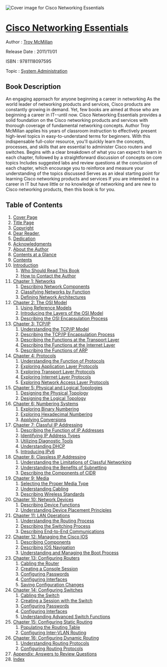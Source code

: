 ![Cover image for Cisco Networking Essentials](https://imgdetail.ebookreading.net/cover/cover/system_admin/EB9781118097595.jpg)

[Cisco Networking Essentials](https://ebookreading.net/view/book/Cisco+Networking+Essentials-EB9781118097595_1.html "Cisco Networking Essentials")
====================================================================================================================

Author : [Troy McMillan](https://ebookreading.net/search/author/Troy+McMillan)

Release Date : 2011/11/01

ISBN : 9781118097595

Topic : [System Administration](https://ebookreading.net/search/category/system-administration)

Book Description
-----------------

An engaging approach for anyone beginning a career in networking
As the world leader of networking products and services, Cisco products are constantly growing in demand. Yet, few books are aimed at those who are beginning a career in IT--until now. Cisco Networking Essentials provides a solid foundation on the Cisco networking products and services with thorough coverage of fundamental networking concepts. Author Troy McMillan applies his years of classroom instruction to effectively present high-level topics in easy-to-understand terms for beginners. With this indispensable full-color resource, you'll quickly learn the concepts, processes, and skills that are essential to administer Cisco routers and switches.
Begins with a clear breakdown of what you can expect to learn in each chapter, followed by a straightforward discussion of concepts on core topics
Includes suggested labs and review questions at the conclusion of each chapter, which encourage you to reinforce and measure your understanding of the topics discussed
Serves as an ideal starting point for learning Cisco networking products and services
If you are interested in a career in IT but have little or no knowledge of networking and are new to Cisco networking products, then this book is for you.
              
Table of Contents
-----------------

1. [Cover Page](https://ebookreading.net/view/book/Cisco+Networking+Essentials-EB9781118097595_1.html)
1. [Title Page](https://ebookreading.net/view/book/Cisco+Networking+Essentials-EB9781118097595_2.html)
1. [Copyright](https://ebookreading.net/view/book/Cisco+Networking+Essentials-EB9781118097595_3.html)
1. [Dear Reader,](https://ebookreading.net/view/book/Cisco+Networking+Essentials-EB9781118097595_4.html)
1. [Dedication](https://ebookreading.net/view/book/Cisco+Networking+Essentials-EB9781118097595_5.html)
1. [Acknowledgments](https://ebookreading.net/view/book/Cisco+Networking+Essentials-EB9781118097595_6.html)
1. [About the Author](https://ebookreading.net/view/book/Cisco+Networking+Essentials-EB9781118097595_7.html)
1. [Contents at a Glance](https://ebookreading.net/view/book/Cisco+Networking+Essentials-EB9781118097595_8.html)
1. [Contents](https://ebookreading.net/view/book/Cisco+Networking+Essentials-EB9781118097595_9.html)
1. [Introduction](https://ebookreading.net/view/book/Cisco+Networking+Essentials-EB9781118097595_10.html)
    1. [Who Should Read This Book](https://ebookreading.net/view/book/Cisco+Networking+Essentials-EB9781118097595_11.html#int-sec001)
    1. [How to Contact the Author](https://ebookreading.net/view/book/Cisco+Networking+Essentials-EB9781118097595_12.html#int-sec003)
1. [Chapter 1: Networks](https://ebookreading.net/view/book/Cisco+Networking+Essentials-EB9781118097595_13.html)
    1. [Describing Network Components](https://ebookreading.net/view/book/Cisco+Networking+Essentials-EB9781118097595_14.html#chap01-sec001)
    1. [Classifying Networks by Function](https://ebookreading.net/view/book/Cisco+Networking+Essentials-EB9781118097595_15.html#chap01-sec004)
    1. [Defining Network Architectures](https://ebookreading.net/view/book/Cisco+Networking+Essentials-EB9781118097595_16.html#chap01-sec007)
1. [Chapter 2: The OSI Model](https://ebookreading.net/view/book/Cisco+Networking+Essentials-EB9781118097595_17.html)
    1. [Using Reference Models](https://ebookreading.net/view/book/Cisco+Networking+Essentials-EB9781118097595_18.html#chap02-sec001)
    1. [Introducing the Layers of the OSI Model](https://ebookreading.net/view/book/Cisco+Networking+Essentials-EB9781118097595_19.html#chap02-sec004)
    1. [Describing the OSI Encapsulation Process](https://ebookreading.net/view/book/Cisco+Networking+Essentials-EB9781118097595_20.html#chap02-sec012)
1. [Chapter 3: TCP/IP](https://ebookreading.net/view/book/Cisco+Networking+Essentials-EB9781118097595_21.html)
    1. [Understanding the TCP/IP Model](https://ebookreading.net/view/book/Cisco+Networking+Essentials-EB9781118097595_22.html#chap03-sec001)
    1. [Describing the TCP/IP Encapsulation Process](https://ebookreading.net/view/book/Cisco+Networking+Essentials-EB9781118097595_23.html#chap03-sec004)
    1. [Describing the Functions at the Transport Layer](https://ebookreading.net/view/book/Cisco+Networking+Essentials-EB9781118097595_24.html#chap03-sec011)
    1. [Describing the Functions at the Internet Layer](https://ebookreading.net/view/book/Cisco+Networking+Essentials-EB9781118097595_25.html#chap03-sec014)
    1. [Describing the Functions of ARP](https://ebookreading.net/view/book/Cisco+Networking+Essentials-EB9781118097595_26.html#chap03-sec018)
1. [Chapter 4: Protocols](https://ebookreading.net/view/book/Cisco+Networking+Essentials-EB9781118097595_27.html)
    1. [Understanding the Function of Protocols](https://ebookreading.net/view/book/Cisco+Networking+Essentials-EB9781118097595_28.html#chap04-sec001)
    1. [Exploring Application Layer Protocols](https://ebookreading.net/view/book/Cisco+Networking+Essentials-EB9781118097595_29.html#chap04-sec004)
    1. [Exploring Transport Layer Protocols](https://ebookreading.net/view/book/Cisco+Networking+Essentials-EB9781118097595_30.html#chap04-sec010)
    1. [Exploring Internet Layer Protocols](https://ebookreading.net/view/book/Cisco+Networking+Essentials-EB9781118097595_31.html#chap04-sec013)
    1. [Exploring Network Access Layer Protocols](https://ebookreading.net/view/book/Cisco+Networking+Essentials-EB9781118097595_32.html#chap04-sec018)
1. [Chapter 5: Physical and Logical Topologies](https://ebookreading.net/view/book/Cisco+Networking+Essentials-EB9781118097595_33.html)
    1. [Designing the Physical Topology](https://ebookreading.net/view/book/Cisco+Networking+Essentials-EB9781118097595_34.html#chap05-sec001)
    1. [Designing the Logical Topology](https://ebookreading.net/view/book/Cisco+Networking+Essentials-EB9781118097595_35.html#chap05-sec009)
1. [Chapter 6: Numbering Systems](https://ebookreading.net/view/book/Cisco+Networking+Essentials-EB9781118097595_36.html)
    1. [Exploring Binary Numbering](https://ebookreading.net/view/book/Cisco+Networking+Essentials-EB9781118097595_37.html#chap06-sec001)
    1. [Exploring Hexadecimal Numbering](https://ebookreading.net/view/book/Cisco+Networking+Essentials-EB9781118097595_38.html#chap06-sec004)
    1. [Applying Conversions](https://ebookreading.net/view/book/Cisco+Networking+Essentials-EB9781118097595_39.html#chap06-sec007)
1. [Chapter 7: Classful IP Addressing](https://ebookreading.net/view/book/Cisco+Networking+Essentials-EB9781118097595_40.html)
    1. [Describing the Function of IP Addresses](https://ebookreading.net/view/book/Cisco+Networking+Essentials-EB9781118097595_41.html#chap07-sec001)
    1. [Identifying IP Address Types](https://ebookreading.net/view/book/Cisco+Networking+Essentials-EB9781118097595_42.html#chap07-sec004)
    1. [Utilizing Diagnostic Tools](https://ebookreading.net/view/book/Cisco+Networking+Essentials-EB9781118097595_43.html#chap07-sec008)
    1. [Understanding DHCP](https://ebookreading.net/view/book/Cisco+Networking+Essentials-EB9781118097595_44.html#chap07-sec013)
    1. [Introducing IPv6](https://ebookreading.net/view/book/Cisco+Networking+Essentials-EB9781118097595_45.html#chap07-sec016)
1. [Chapter 8: Classless IP Addressing](https://ebookreading.net/view/book/Cisco+Networking+Essentials-EB9781118097595_46.html)
    1. [Understanding the Limitations of Classful Networking](https://ebookreading.net/view/book/Cisco+Networking+Essentials-EB9781118097595_47.html#chap08-sec001)
    1. [Understanding the Benefits of Subnetting](https://ebookreading.net/view/book/Cisco+Networking+Essentials-EB9781118097595_48.html#chap08-sec005)
    1. [Describing the Components of CIDR](https://ebookreading.net/view/book/Cisco+Networking+Essentials-EB9781118097595_49.html#chap08-sec008)
1. [Chapter 9: Media](https://ebookreading.net/view/book/Cisco+Networking+Essentials-EB9781118097595_50.html)
    1. [Selecting the Proper Media Type](https://ebookreading.net/view/book/Cisco+Networking+Essentials-EB9781118097595_51.html#chap09-sec001)
    1. [Understanding Cabling](https://ebookreading.net/view/book/Cisco+Networking+Essentials-EB9781118097595_52.html#chap09-sec009)
    1. [Describing Wireless Standards](https://ebookreading.net/view/book/Cisco+Networking+Essentials-EB9781118097595_53.html#chap09-sec019)
1. [Chapter 10: Network Devices](https://ebookreading.net/view/book/Cisco+Networking+Essentials-EB9781118097595_54.html)
    1. [Describing Device Functions](https://ebookreading.net/view/book/Cisco+Networking+Essentials-EB9781118097595_55.html#chap10-sec001)
    1. [Understanding Device Placement Principles](https://ebookreading.net/view/book/Cisco+Networking+Essentials-EB9781118097595_56.html#chap10-sec014)
1. [Chapter 11: LAN Operations](https://ebookreading.net/view/book/Cisco+Networking+Essentials-EB9781118097595_57.html)
    1. [Understanding the Routing Process](https://ebookreading.net/view/book/Cisco+Networking+Essentials-EB9781118097595_58.html#chap20-sec001)
    1. [Describing the Switching Process](https://ebookreading.net/view/book/Cisco+Networking+Essentials-EB9781118097595_59.html#chap20-sec023)
    1. [Describing End-to-End Communications](https://ebookreading.net/view/book/Cisco+Networking+Essentials-EB9781118097595_60.html#chap20-sec030)
1. [Chapter 12: Managing the Cisco IOS](https://ebookreading.net/view/book/Cisco+Networking+Essentials-EB9781118097595_61.html)
    1. [Describing Components](https://ebookreading.net/view/book/Cisco+Networking+Essentials-EB9781118097595_62.html#chap12-sec001)
    1. [Describing IOS Navigation](https://ebookreading.net/view/book/Cisco+Networking+Essentials-EB9781118097595_63.html#chap12-sec006)
    1. [Understanding and Managing the Boot Process](https://ebookreading.net/view/book/Cisco+Networking+Essentials-EB9781118097595_64.html#chap12-sec011)
1. [Chapter 13: Configuring Routers](https://ebookreading.net/view/book/Cisco+Networking+Essentials-EB9781118097595_65.html)
    1. [Cabling the Router](https://ebookreading.net/view/book/Cisco+Networking+Essentials-EB9781118097595_66.html#chap13-sec001)
    1. [Creating a Console Session](https://ebookreading.net/view/book/Cisco+Networking+Essentials-EB9781118097595_67.html#chap13-sec008)
    1. [Configuring Passwords](https://ebookreading.net/view/book/Cisco+Networking+Essentials-EB9781118097595_68.html#chap13-sec012)
    1. [Configuring Interfaces](https://ebookreading.net/view/book/Cisco+Networking+Essentials-EB9781118097595_69.html#chap13-sec017)
    1. [Saving Configuration Changes](https://ebookreading.net/view/book/Cisco+Networking+Essentials-EB9781118097595_70.html#chap13-sec024)
1. [Chapter 14: Configuring Switches](https://ebookreading.net/view/book/Cisco+Networking+Essentials-EB9781118097595_71.html)
    1. [Cabling the Switch](https://ebookreading.net/view/book/Cisco+Networking+Essentials-EB9781118097595_72.html#chap14-sec001)
    1. [Creating a Session with the Switch](https://ebookreading.net/view/book/Cisco+Networking+Essentials-EB9781118097595_73.html#chap14-sec005)
    1. [Configuring Passwords](https://ebookreading.net/view/book/Cisco+Networking+Essentials-EB9781118097595_74.html#chap14-sec008)
    1. [Configuring Interfaces](https://ebookreading.net/view/book/Cisco+Networking+Essentials-EB9781118097595_75.html#chap14-sec012)
    1. [Understanding Advanced Switch Functions](https://ebookreading.net/view/book/Cisco+Networking+Essentials-EB9781118097595_76.html#chap14-sec016)
1. [Chapter 15: Configuring Static Routing](https://ebookreading.net/view/book/Cisco+Networking+Essentials-EB9781118097595_77.html)
    1. [Populating the Routing Table](https://ebookreading.net/view/book/Cisco+Networking+Essentials-EB9781118097595_78.html#chap15-sec001)
    1. [Configuring Inter-VLAN Routing](https://ebookreading.net/view/book/Cisco+Networking+Essentials-EB9781118097595_79.html#chap15-sec004)
1. [Chapter 16: Configuring Dynamic Routing](https://ebookreading.net/view/book/Cisco+Networking+Essentials-EB9781118097595_80.html)
    1. [Understanding Routing Protocols](https://ebookreading.net/view/book/Cisco+Networking+Essentials-EB9781118097595_81.html#chap16-sec001)
    1. [Configuring Routing Protocols](https://ebookreading.net/view/book/Cisco+Networking+Essentials-EB9781118097595_82.html#chap16-sec005)
1. [Appendix: Answers to Review Questions](https://ebookreading.net/view/book/Cisco+Networking+Essentials-EB9781118097595_83.html)
1. [Index](https://ebookreading.net/view/book/Cisco+Networking+Essentials-EB9781118097595_84.html)
